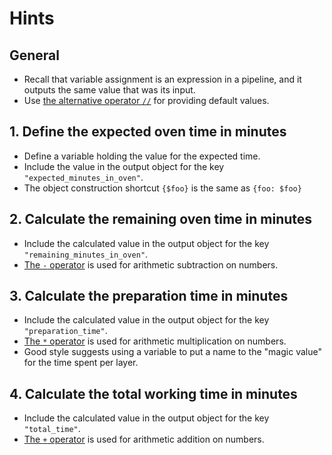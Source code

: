 # Hints

## General

- Recall that variable assignment is an expression in a pipeline,
  and it outputs the same value that was its input.
- Use [the alternative operator `//`][alternative] for providing default values.

## 1. Define the expected oven time in minutes

- Define a variable holding the value for the expected time.
- Include the value in the output object for the key `"expected_minutes_in_oven"`.
- The object construction shortcut `{$foo}` is the same as `{foo: $foo}`

## 2. Calculate the remaining oven time in minutes

- Include the calculated value in the output object for the key `"remaining_minutes_in_oven"`.
- [The `-` operator][subtraction] is used for arithmetic subtraction on numbers.

## 3. Calculate the preparation time in minutes

- Include the calculated value in the output object for the key `"preparation_time"`.
- [The `*` operator][multiplication] is used for arithmetic multiplication on numbers.
- Good style suggests using a variable to put a name to the "magic value" for the time spent per layer.

## 4. Calculate the total working time in minutes

- Include the calculated value in the output object for the key `"total_time"`.
- [The `+` operator][addition] is used for arithmetic addition on numbers.

[subtraction]: https://stedolan.github.io/jq/manual/v1.6/#Subtraction:-
[multiplication]: https://stedolan.github.io/jq/manual/v1.6/#Multiplication,division,modulo:*,/,and%
[addition]: https://stedolan.github.io/jq/manual/v1.6/#Addition:+
[alternative]: https://stedolan.github.io/jq/manual/v1.6/#Alternativeoperator://
